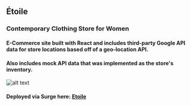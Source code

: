 ## Étoile
### Contemporary Clothing Store for Women

#### E-Commerce site built with React and includes third-party Google API data for store locations based off of a geo-location API.
#### Also includes mock API data that was implemented as the store's inventory.

![alt text](https://media.giphy.com/media/SVBC57WQRiAM8OJbp2/giphy.gif)

#### Deployed via Surge here: [Etoile](etoile.surge.sh)


